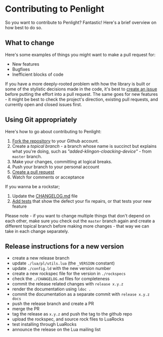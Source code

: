 Contributing to Penlight
========================

So you want to contribute to Penlight? Fantastic! Here's a brief overview on
how best to do so.

## What to change

Here's some examples of things you might want to make a pull request for:

* New features
* Bugfixes
* Inefficient blocks of code

If you have a more deeply-rooted problem with how the library is built or some
of the stylistic decisions made in the code, it's best to
[create an issue](https://github.com/lunarmodules/Penlight/issues) before putting
the effort into a pull request. The same goes for new features - it might be
best to check the project's direction, existing pull requests, and currently open
and closed issues first.

## Using Git appropriately

Here's how to go about contributing to Penlight:

1. [Fork the repository](https://github.com/lunarmodules/Penlight/fork) to
your Github account.
2. Create a *topical branch* - a branch whose name is succinct but explains what
you're doing, such as _"added-klingon-cloacking-device"_ - from `master` branch.
3. Make your changes, committing at logical breaks.
4. Push your branch to your personal account
5. [Create a pull request](https://help.github.com/articles/using-pull-requests)
6. Watch for comments or acceptance

If you wanna be a rockstar;

1. Update the [CHANGELOG.md](https://github.com/lunarmodules/Penlight/blob/master/CHANGELOG.md) file
2. [Add tests](https://github.com/lunarmodules/Penlight/tree/master/tests) that show the defect your fix repairs, or that tests your new feature

Please note - if you want to change multiple things that don't depend on each
other, make sure you check out the `master` branch again and create a different topical branch
before making more changes - that way we can take in each change separately.

## Release instructions for a new version

  - create a new release branch
  - update `./lua/pl/utils.lua` (the `_VERSION` constant)
  - update `./config.ld` with the new version number
  - create a new rockspec file for the version in `./rockspecs`
  - check the `./CHANGELOG.md` files for completeness
  - commit the release related changes with `release x.y.z`
  - render the documentation using `ldoc .`
  - commit the documentation as a separate commit with `release x.y.z docs`
  - push the release branch and create a PR
  - merge the PR
  - tag the release as `x.y.z` and push the tag to the github repo
  - upload the rockspec, and source rock files to LuaRocks
  - test installing through LuaRocks
  - announce the release on the Lua mailing list

